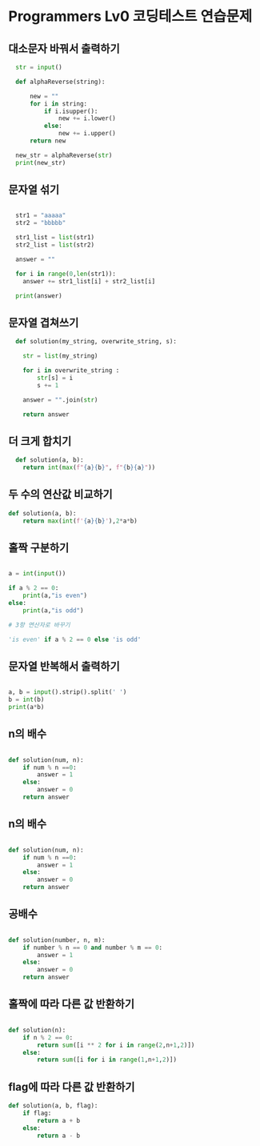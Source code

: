# Programmers Lv0 코딩테스트 연습문제

## 대소문자 바꿔서 출력하기

```python
  str = input()

  def alphaReverse(string):

      new = ""
      for i in string:
          if i.isupper():
              new += i.lower()
          else:
              new += i.upper()
      return new

  new_str = alphaReverse(str)
  print(new_str)
```

## 문자열 섞기

```python

  str1 = "aaaaa"
  str2 = "bbbbb"

  str1_list = list(str1)
  str2_list = list(str2)

  answer = ""

  for i in range(0,len(str1)):
    answer += str1_list[i] + str2_list[i]

  print(answer)

```

## 문자열 겹쳐쓰기

```py
  def solution(my_string, overwrite_string, s):

    str = list(my_string)

    for i in overwrite_string :
        str[s] = i
        s += 1

    answer = "".join(str)

    return answer
```

## 더 크게 합치기

```py
  def solution(a, b):
    return int(max(f"{a}{b}", f"{b}{a}"))
```

## 두 수의 연산값 비교하기

```py
def solution(a, b):
    return max(int(f'{a}{b}'),2*a*b)
```

## 홀짝 구분하기

```py

a = int(input())

if a % 2 == 0:
    print(a,"is even")
else:
    print(a,"is odd")

# 3항 연산자로 바꾸기

'is even' if a % 2 == 0 else 'is odd'

```

## 문자열 반복해서 출력하기

```py

a, b = input().strip().split(' ')
b = int(b)
print(a*b)

```

## n의 배수

```py

def solution(num, n):
    if num % n ==0:
        answer = 1
    else:
        answer = 0
    return answer

```

## n의 배수

```py

def solution(num, n):
    if num % n ==0:
        answer = 1
    else:
        answer = 0
    return answer

```

## 공배수

```py

def solution(number, n, m):
    if number % n == 0 and number % m == 0:
        answer = 1
    else:
        answer = 0
    return answer

```

## 홀짝에 따라 다른 값 반환하기

```py

def solution(n):
    if n % 2 == 0:
        return sum([i ** 2 for i in range(2,n+1,2)])
    else:
        return sum([i for i in range(1,n+1,2)])
```

## flag에 따라 다른 값 반환하기

```py
def solution(a, b, flag):
    if flag:
        return a + b
    else:
        return a - b
```
